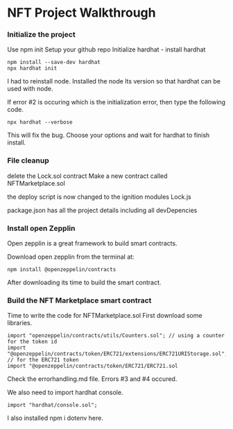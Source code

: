 # NFT Project Walkthrough

### Initialize the project

Use npm init
Setup your github repo
Initialize hardhat - install hardhat

```
npm install --save-dev hardhat
npx hardhat init
```

I had to reinstall node. Installed the node lts version so that hardhat can be used with node.

If error #2 is occuring which is the initialization error, then type the following code.

```
npx hardhat --verbose
```

This will fix the bug.
Choose your options and wait for hardhat to finish install.

### File cleanup

delete the Lock.sol contract
Make a new contract called NFTMarketplace.sol

the deploy script is now changed to the ignition modules Lock.js

package.json has all the project details including all devDepencies

### Install open Zepplin

Open zepplin is a great framework to build smart contracts.

Download open zepplin from the terminal at:

```
npm install @openzeppelin/contracts
```

After downloading its time to build the smart contract.

### Build the NFT Marketplace smart contract

Time to write the code for NFTMarketplace.sol
First download some libraries.

```
import "openzeppelin/contracts/utils/Counters.sol"; // using a counter for the token id
import "@openzeppelin/contracts/token/ERC721/extensions/ERC721URIStorage.sol"; // for the ERC721 token
import "@openzeppelin/contracts/token/ERC721/ERC721.sol
```

Check the errorhandling.md file. Errors #3 and #4 occured.

We also need to import hardhat console.

```
import "hardhat/console.sol";
```

I also installed npm i dotenv here.

